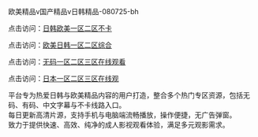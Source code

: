 欧美精品v国产精品v日韩精品-080725-bh

点击访问：<a href="https://heiliaoga6s9v.pages.dev">日韩欧美一区二区不卡</a>

点击访问：<a href="https://heiliaoow5kzm.pages.dev">欧美日韩一区二区综合</a>

点击访问：<a href="https://heiliao2dmwwy.pages.dev">无码一区二区三区在线观看</a>

点击访问：<a href="https://heiliaoll4qsx.pages.dev">日本一区二区三区在线观</a>


平台专为热爱日韩与欧美精品内容的用户打造，整合多个热门专区资源，包括无码、有码、中文字幕与不卡线路入口。  
每日更新高清片源，支持手机与电脑端流畅播放，操作便捷，无广告弹窗。  
致力于提供快速、高效、纯净的成人影视观看体验，满足多元观影需求。

<span style="display:none;">[Canonical link](https://github.com/git20250708/viv2 ）</span>
